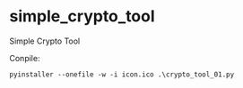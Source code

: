 # simple_crypto_tool
Simple Crypto Tool

Conpile:
```
pyinstaller --onefile -w -i icon.ico .\crypto_tool_01.py

```

